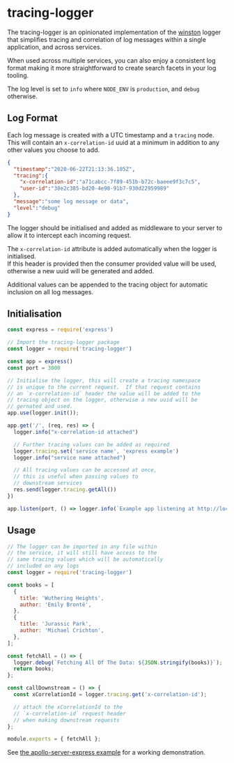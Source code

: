 # tracing-logger

The tracing-logger is an opinionated implementation of the [winston](https://www.npmjs.com/package/winston) logger that simplifies tracing and correlation of log messages within a single application, and across services.

When used across multiple services, you can also enjoy a consistent log format making it more straightforward to create search facets in your log tooling.

The log level is set to `info` where `NODE_ENV` is `production`, and `debug` otherwise.

## Log Format
Each log message is created with a UTC timestamp and a `tracing` node.
This will contain an `x-correlation-id` uuid at a minimum in addition to any other values you choose to add.
```json
{
  "timestamp":"2020-06-22T21:13:36.105Z",
  "tracing":{
    "x-correlation-id":"a71cabcc-7f89-451b-b72c-baeee9f3c7c5",
    "user-id":"38e2c385-bd20-4e98-91b7-930d22959989"
  },
  "message":"some log message or data",
  "level":"debug"
}
```

The logger should be initialised and added as middleware to your server to allow it to intercept each incoming request.

The `x-correlation-id` attribute is added automatically when the logger is initialised.  
If this header is provided then the consumer provided value will be used, otherwise a new uuid will be generated and added.

Additional values can be appended to the tracing object for automatic inclusion on all log messages.

## Initialisation
```js
const express = require('express')

// Import the tracing-logger package
const logger = require('tracing-logger')

const app = express()
const port = 3000

// Initialise the logger, this will create a tracing namespace
// is unique to the current request.  If that request contains
// an `x-correlation-id` header the value will be added to the
// tracing object on the logger, otherwise a new uuid will be
// gernated and used.
app.use(logger.init());

app.get('/', (req, res) => {
  logger.info("x-correlation-id attached")

  // Further tracing values can be added as required
  logger.tracing.set('service name', 'express example')
  logger.info("service name attached")

  // All tracing values can be accessed at once,
  // this is useful when passing values to
  // downstream services
  res.send(logger.tracing.getAll())
})

app.listen(port, () => logger.info(`Example app listening at http://localhost:${port}`))
```

## Usage
```js
// The logger can be imported in any file within
// the service, it will still have access to the
// same tracing values which will be automatically
// included on any logs
const logger = require('tracing-logger')

const books = [
  {
    title: 'Wuthering Heights',
    author: 'Emily Brontë',
  },
  {
    title: 'Jurassic Park',
    author: 'Michael Crichton',
  },
];

const fetchAll = () => {
  logger.debug(`Fetching All Of The Data: ${JSON.stringify(books)}`);
  return books;
};

const callDownstream = () => {
  const xCorrelationId = logger.tracing.get('x-correlation-id');

  // attach the xCorrelationId to the
  // `x-correlation-id` request header
  // when making downstream requests
};

module.exports = { fetchAll };
```

See [the apollo-server-express example](./examples/apollo-server-express) for a working demonstration.
